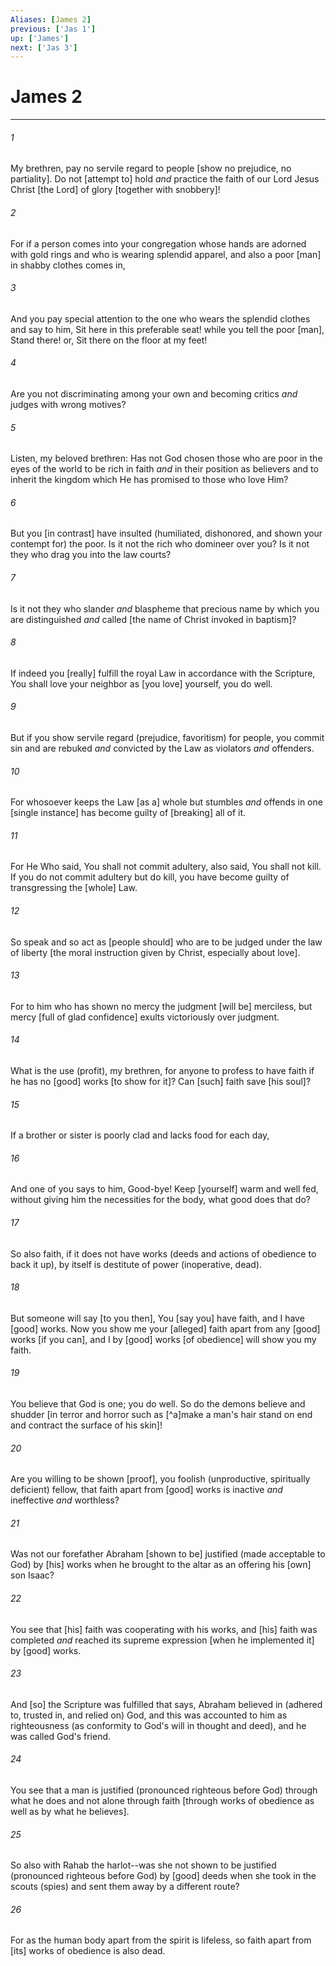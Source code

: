 ```yaml
---
Aliases: [James 2]
previous: ['Jas 1']
up: ['James']
next: ['Jas 3']
---
```

# James 2

***














###### 1 






My brethren, pay no servile regard to people [show no prejudice, no partiality]. Do not [attempt to] hold _and_ practice the faith of our Lord Jesus Christ [the Lord] of glory [together with snobbery]! 













###### 2 






For if a person comes into your congregation whose hands are adorned with gold rings and who is wearing splendid apparel, and also a poor [man] in shabby clothes comes in, 













###### 3 






And you pay special attention to the one who wears the splendid clothes and say to him, Sit here in this preferable seat! while you tell the poor [man], Stand there! or, Sit there on the floor at my feet! 













###### 4 






Are you not discriminating among your own and becoming critics _and_ judges with wrong motives? 













###### 5 






Listen, my beloved brethren: Has not God chosen those who are poor in the eyes of the world to be rich in faith _and_ in their position as believers and to inherit the kingdom which He has promised to those who love Him? 













###### 6 






But you [in contrast] have insulted (humiliated, dishonored, and shown your contempt for) the poor. Is it not the rich who domineer over you? Is it not they who drag you into the law courts? 













###### 7 






Is it not they who slander _and_ blaspheme that precious name by which you are distinguished _and_ called [the name of Christ invoked in baptism]? 













###### 8 






If indeed you [really] fulfill the royal Law in accordance with the Scripture, You shall love your neighbor as [you love] yourself, you do well. 













###### 9 






But if you show servile regard (prejudice, favoritism) for people, you commit sin and are rebuked _and_ convicted by the Law as violators _and_ offenders. 













###### 10 






For whosoever keeps the Law [as a] whole but stumbles _and_ offends in one [single instance] has become guilty of [breaking] all of it. 













###### 11 






For He Who said, You shall not commit adultery, also said, You shall not kill. If you do not commit adultery but do kill, you have become guilty of transgressing the [whole] Law. 













###### 12 






So speak and so act as [people should] who are to be judged under the law of liberty [the moral instruction given by Christ, especially about love]. 













###### 13 






For to him who has shown no mercy the judgment [will be] merciless, but mercy [full of glad confidence] exults victoriously over judgment. 













###### 14 






What is the use (profit), my brethren, for anyone to profess to have faith if he has no [good] works [to show for it]? Can [such] faith save [his soul]? 













###### 15 






If a brother or sister is poorly clad and lacks food for each day, 













###### 16 






And one of you says to him, Good-bye! Keep [yourself] warm and well fed, without giving him the necessities for the body, what good does that do? 













###### 17 






So also faith, if it does not have works (deeds and actions of obedience to back it up), by itself is destitute of power (inoperative, dead). 













###### 18 






But someone will say [to you then], You [say you] have faith, and I have [good] works. Now you show me your [alleged] faith apart from any [good] works [if you can], and I by [good] works [of obedience] will show you my faith. 













###### 19 






You believe that God is one; you do well. So do the demons believe and shudder [in terror and horror such as [^a]make a man's hair stand on end and contract the surface of his skin]! 













###### 20 






Are you willing to be shown [proof], you foolish (unproductive, spiritually deficient) fellow, that faith apart from [good] works is inactive _and_ ineffective _and_ worthless? 













###### 21 






Was not our forefather Abraham [shown to be] justified (made acceptable to God) by [his] works when he brought to the altar as an offering his [own] son Isaac? 













###### 22 






You see that [his] faith was cooperating with his works, and [his] faith was completed _and_ reached its supreme expression [when he implemented it] by [good] works. 













###### 23 






And [so] the Scripture was fulfilled that says, Abraham believed in (adhered to, trusted in, and relied on) God, and this was accounted to him as righteousness (as conformity to God's will in thought and deed), and he was called God's friend. 













###### 24 






You see that a man is justified (pronounced righteous before God) through what he does and not alone through faith [through works of obedience as well as by what he believes]. 













###### 25 






So also with Rahab the harlot--was she not shown to be justified (pronounced righteous before God) by [good] deeds when she took in the scouts (spies) and sent them away by a different route? 













###### 26 






For as the human body apart from the spirit is lifeless, so faith apart from [its] works of obedience is also dead.
